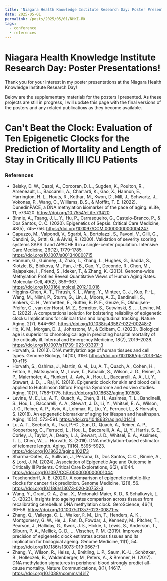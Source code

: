 ```yaml
---
title: 'Niagara Health Knowledge Institute Research Day: Poster Presentations!'
date: 2025-05-01
permalink: /posts/2025/05/01/NHKI-RD
tags:
  - conference
  - references
---
```


# Niagara Health Knowledge Institute Research Day: Poster Presentations!
Thank you for your interest in my poster presentations at the Niagara Health Knowledge Institute Research Day!

Below are the supplementary materials for the posters I presented.
As these projects are still in progress, I will update this page with the final versions of the posters and any related publications as they become available.


# Can't Beat the Clock: Evaluation of Ten Epigenetic Clocks for the Prediction of Mortality and Length of Stay in Critically Ill ICU Patients

### References
- Belsky, D. W., Caspi, A., Corcoran, D. L., Sugden, K., Poulton, R., Arseneault, L., Baccarelli, A., Chamarti, K., Gao, X., Hannon, E., Harrington, H. L., Houts, R., Kothari, M., Kwon, D., Mill, J., Schwartz, J., Vokonas, P., Wang, C., Williams, B. S., & Moffitt, T. E. (2022). DunedinPACE, a DNA methylation biomarker of the pace of aging. eLife, 11, e73420. https://doi.org/10.7554/eLife.73420
- Binnie, A., Tsang, J. L. Y., Hu, P., Carrasqueiro, G., Castelo-Branco, P., & Dos Santos, C. C. (2020). Epigenetics of Sepsis. Critical Care Medicine, 48(5), 745–756. https://doi.org/10.1097/CCM.0000000000004247
- Capuzzo, M., Valpondi, V., Sgarbi, A., Bortolazzi, S., Pavoni, V., Gilli, G., Candini, G., Gritti, G., & Alvisi, R. (2000). Validation of severity scoring systems SAPS II and APACHE II in a single-center population. Intensive Care Medicine, 26(12), 1779–1785. https://doi.org/10.1007/s001340000715
- Hannum, G., Guinney, J., Zhao, L., Zhang, L., Hughes, G., Sadda, S., Klotzle, B., Bibikova, M., Fan, J.-B., Gao, Y., Deconde, R., Chen, M., Rajapakse, I., Friend, S., Ideker, T., & Zhang, K. (2013). Genome-wide Methylation Profiles Reveal Quantitative Views of Human Aging Rates. Molecular Cell, 49(2), 359–367. https://doi.org/10.1016/j.molcel.2012.10.016
- Higgins-Chen, A. T., Thrush, K. L., Wang, Y., Minteer, C. J., Kuo, P.-L., Wang, M., Niimi, P., Sturm, G., Lin, J., Moore, A. Z., Bandinelli, S., Vinkers, C. H., Vermetten, E., Rutten, B. P. F., Geuze, E., Okhuijsen-Pfeifer, C., van der Horst, M. Z., Schreiter, S., Gutwinski, S., … Levine, M. E. (2022). A computational solution for bolstering reliability of epigenetic clocks: Implications for clinical trials and longitudinal tracking. Nature Aging, 2(7), 644–661. https://doi.org/10.1038/s43587-022-00248-2
- Ho, K. M., Morgan, D. J., Johnstone, M., & Edibam, C. (2023). Biological age is superior to chronological age in predicting hospital mortality of the critically ill. Internal and Emergency Medicine, 18(7), 2019–2028. https://doi.org/10.1007/s11739-023-03397-3
- Horvath, S. (2013). DNA methylation age of human tissues and cell types. Genome Biology, 14(10), 3156. https://doi.org/10.1186/gb-2013-14-10-r115
- Horvath, S., Oshima, J., Martin, G. M., Lu, A. T., Quach, A., Cohen, H., Felton, S., Matsuyama, M., Lowe, D., Kabacik, S., Wilson, J. G., Reiner, A. P., Maierhofer, A., Flunkert, J., Aviv, A., Hou, L., Baccarelli, A. A., Li, Y., Stewart, J. D., … Raj, K. (2018). Epigenetic clock for skin and blood cells applied to Hutchinson Gilford Progeria Syndrome and ex vivo studies. Aging, 10(7), 1758–1775. https://doi.org/10.18632/aging.101508
- Levine, M. E., Lu, A. T., Quach, A., Chen, B. H., Assimes, T. L., Bandinelli, S., Hou, L., Baccarelli, A. A., Stewart, J. D., Li, Y., Whitsel, E. A., Wilson, J. G., Reiner, A. P., Aviv, A., Lohman, K., Liu, Y., Ferrucci, L., & Horvath, S. (2018). An epigenetic biomarker of aging for lifespan and healthspan. Aging, 10(4), 573–591. https://doi.org/10.18632/aging.101414
- Lu, A. T., Seeboth, A., Tsai, P.-C., Sun, D., Quach, A., Reiner, A. P., Kooperberg, C., Ferrucci, L., Hou, L., Baccarelli, A. A., Li, Y., Harris, S. E., Corley, J., Taylor, A., Deary, I. J., Stewart, J. D., Whitsel, E. A., Assimes, T. L., Chen, W., … Horvath, S. (2019). DNA methylation-based estimator of telomere length. Aging, 11(16), 5895–5923. https://doi.org/10.18632/aging.102173
- Sharma-Oates, A., Sullivan, J., Pestana, D., Dos Santos, C. C., Binnie, A., & Lord, J. M. (2024). Association of Epigenetic Age and Outcome in Critically Ill Patients. Critical Care Explorations, 6(2), e1044. https://doi.org/10.1097/CCE.0000000000001044
- Teschendorff, A. E. (2020). A comparison of epigenetic mitotic-like clocks for cancer risk prediction. Genome Medicine, 12(1), 56. https://doi.org/10.1186/s13073-020-00752-3
- Wang, Y., Grant, O. A., Zhai, X., Mcdonald-Maier, K. D., & Schalkwyk, L. C. (2023). Insights into ageing rates comparison across tissues from recalibrating cerebellum DNA methylation clock. GeroScience, 46(1), 39–56. https://doi.org/10.1007/s11357-023-00871-w
- Zhang, Q., Vallerga, C. L., Walker, R. M., Lin, T., Henders, A. K., Montgomery, G. W., He, J., Fan, D., Fowdar, J., Kennedy, M., Pitcher, T., Pearson, J., Halliday, G., Kwok, J. B., Hickie, I., Lewis, S., Anderson, T., Silburn, P. A., Mellick, G. D., … Visscher, P. M. (2019). Improved precision of epigenetic clock estimates across tissues and its implication for biological ageing. Genome Medicine, 11(1), 54. https://doi.org/10.1186/s13073-019-0667-1
- Zhang, Y., Wilson, R., Heiss, J., Breitling, L. P., Saum, K.-U., Schöttker, B., Holleczek, B., Waldenberger, M., Peters, A., & Brenner, H. (2017). DNA methylation signatures in peripheral blood strongly predict all-cause mortality. Nature Communications, 8(1), 14617. https://doi.org/10.1038/ncomms14617
